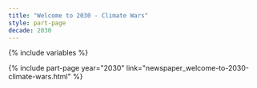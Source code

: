 ```yaml
---
title: "Welcome to 2030 - Climate Wars"
style: part-page
decade: 2030
---
```


{% include variables %}

{% include part-page year="2030" link="newspaper_welcome-to-2030-climate-wars.html" %}
